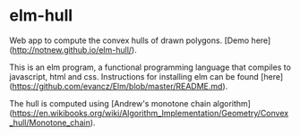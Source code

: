 elm-hull
========

Web app to compute the convex hulls of drawn polygons.
[Demo here] (http://notnew.github.io/elm-hull/).

This is an elm program, a functional programming language that compiles to javascript, html and css. 
Instructions for installing elm can be found [here] 
(https://github.com/evancz/Elm/blob/master/README.md).

The hull is computed using [Andrew's monotone chain algorithm] 
(https://en.wikibooks.org/wiki/Algorithm_Implementation/Geometry/Convex_hull/Monotone_chain).
